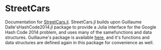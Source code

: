 # StreetCars

Documentation for [StreetCars.jl](https://github.com/zakzo1212/StreetCars.jl). StreetCars.jl builds upon Guillaume Dalle'sHashCode2014.jl package to provide a Julia interface for the Google Hash Code 2014 problem, and uses many of the samefunctions and data structures. Guillaume's package is available [here](https://gdalle.github.io/HashCode2014.jl/dev/), and it's functions and data structures are defined again in this package for convenience as well.
